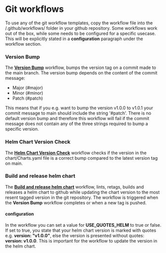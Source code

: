 # Git workflows
To use any of the git workflow templates, copy the workflow file into the /.github/workflows/ folder in your github repository. Some workflows work out of the box, while some needs to be configured for a specific usecase. This will be explicitly stated in a **configuration** paragraph under the workflow section. 

### Version Bump 
The [**Version Bump**](../templates/github-workflows/bump_version_main.yaml) workflow, bumps the version tag on a commit made to the main branch. The version bump depends on the content of the commit message:

* Major (#major)
* Minor (#minor)
* Patch (#patch)

This means that if you e.g. want to bump the version v1.0.0 to v1.0.1 your commit message to main should include the string '#patch'. There is no default version bump and therefore this workflow will fail if the commit message does not contain any of the three strings required to bump a specific version.

### Helm Chart Version Check
The [**Helm Chart Version Check**](../templates/github-workflows/check_helm_chart_version.yaml) workflow checks if the version in the chart/Charts.yaml file is a correct bump compared to the latest version tag on main.

### Build and release helm chart
The [**Build and release helm chart**](../templates/github-workflows/build_release_helm_chart.yaml) workflow, lints, retags, builds and releases a helm chart to github while updating the chart version to the most resent tagged version in the git repository. The workflow is triggered when the **Version Bump** workflow completes or when a new tag is pushed. 

#### configuration
In the workflow you can set a value for **USE_QUOTES_HELM** to true or false.
If set to true, you state that your helm chart version is marked with quotes e.g. **version: "v1.0.0"**, else the version is presented without quotes: **version: v1.0.0**.
This is important for the workflow to update the version in the helm chart.
